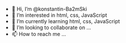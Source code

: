 - 👋 Hi, I’m @konstantin-Ba2mSki
- 👀 I’m interested in html, css, JavaScript
- 🌱 I’m currently learning html, css, JavaScript
- 💞️ I’m looking to collaborate on ...
- 📫 How to reach me ...

<!---
konstantin-Ba2mSki/konstantin-Ba2mSki is a ✨ special ✨ repository because its `README.md` (this file) appears on your GitHub profile.
You can click the Preview link to take a look at your changes.
--->
